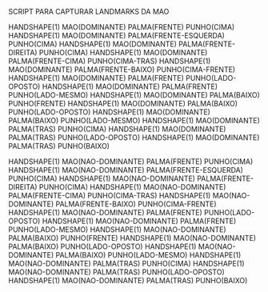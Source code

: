 SCRIPT PARA CAPTURAR LANDMARKS DA MAO

HANDSHAPE(1) MAO(DOMINANTE) PALMA(FRENTE) PUNHO(CIMA)
HANDSHAPE(1) MAO(DOMINANTE) PALMA(FRENTE-ESQUERDA) PUNHO(CIMA)
HANDSHAPE(1) MAO(DOMINANTE) PALMA(FRENTE-DIREITA) PUNHO(CIMA)
HANDSHAPE(1) MAO(DOMINANTE) PALMA(FRENTE-CIMA) PUNHO(CIMA-TRAS)
HANDSHAPE(1) MAO(DOMINANTE) PALMA(FRENTE-BAIXO) PUNHO(CIMA-FRENTE)
HANDSHAPE(1) MAO(DOMINANTE) PALMA(FRENTE) PUNHO(LADO-OPOSTO)
HANDSHAPE(1) MAO(DOMINANTE) PALMA(FRENTE) PUNHO(LADO-MESMO)
HANDSHAPE(1) MAO(DOMINANTE) PALMA(BAIXO) PUNHO(FRENTE)
HANDSHAPE(1) MAO(DOMINANTE) PALMA(BAIXO) PUNHO(LADO-OPOSTO)
HANDSHAPE(1) MAO(DOMINANTE) PALMA(BAIXO) PUNHO(LADO-MESMO)
HANDSHAPE(1) MAO(DOMINANTE) PALMA(TRAS) PUNHO(CIMA)
HANDSHAPE(1) MAO(DOMINANTE) PALMA(TRAS) PUNHO(LADO-OPOSTO)
HANDSHAPE(1) MAO(DOMINANTE) PALMA(TRAS) PUNHO(BAIXO)


HANDSHAPE(1) MAO(NAO-DOMINANTE) PALMA(FRENTE) PUNHO(CIMA)
HANDSHAPE(1) MAO(NAO-DOMINANTE) PALMA(FRENTE-ESQUERDA) PUNHO(CIMA)
HANDSHAPE(1) MAO(NAO-DOMINANTE) PALMA(FRENTE-DIREITA) PUNHO(CIMA)
HANDSHAPE(1) MAO(NAO-DOMINANTE) PALMA(FRENTE-CIMA) PUNHO(CIMA-TRAS)
HANDSHAPE(1) MAO(NAO-DOMINANTE) PALMA(FRENTE-BAIXO) PUNHO(CIMA-FRENTE)
HANDSHAPE(1) MAO(NAO-DOMINANTE) PALMA(FRENTE) PUNHO(LADO-OPOSTO)
HANDSHAPE(1) MAO(NAO-DOMINANTE) PALMA(FRENTE) PUNHO(LADO-MESMO)
HANDSHAPE(1) MAO(NAO-DOMINANTE) PALMA(BAIXO) PUNHO(FRENTE)
HANDSHAPE(1) MAO(NAO-DOMINANTE) PALMA(BAIXO) PUNHO(LADO-OPOSTO)
HANDSHAPE(1) MAO(NAO-DOMINANTE) PALMA(BAIXO) PUNHO(LADO-MESMO)
HANDSHAPE(1) MAO(NAO-DOMINANTE) PALMA(TRAS) PUNHO(CIMA)
HANDSHAPE(1) MAO(NAO-DOMINANTE) PALMA(TRAS) PUNHO(LADO-OPOSTO)
HANDSHAPE(1) MAO(NAO-DOMINANTE) PALMA(TRAS) PUNHO(BAIXO)


